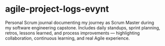 # agile-project-logs-evynt
Personal Scrum journal documenting my journey as Scrum Master during my software engineering capstone. Includes daily standups, sprint planning, retros, lessons learned, and process improvements — highlighting collaboration, continuous learning, and real Agile experience.
